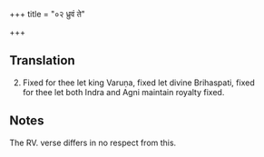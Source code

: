 +++
title = "०२ ध्रुवं ते"

+++
## Translation
2. Fixed for thee let king Varuṇa, fixed let divine Brihaspati, fixed  
for thee let both Indra and Agni maintain royalty fixed.

## Notes
The RV. verse differs in no respect from this.

